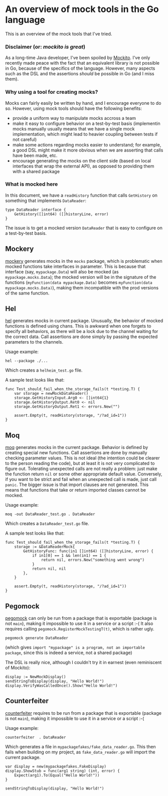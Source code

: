 # An overview of mock tools in the Go language

This is an overview of the mock tools that I've tried.

### Disclaimer (or: _mockito is great_)
As a long-time Java developer, I've been spoiled by [Mockito](http://mockito.org/). I've only recently made peace with the fact that an equivalent library is not possible in Go, because of the specifics of the language. However, many aspects such as the DSL and the assertions _should_ be possible in Go (and I miss them).


### Why using a tool for creating mocks?
Mocks can fairly easily be written by hand, and I encourage everyone to do so. However, using mock tools should have the following benefits:
- provide a uniform way to manipulate mocks accross a team
- make it easy to configure behavior on a test-by-test basis (implementin mocks manually usually means that we have a single mock implementation, which might lead to heavier coupling between tests if not careful)
- make some actions regarding mocks easier to understand; for example, a good DSL might make it more obvious when we are asserting that calls have been made, etc.
- encourage generating the mocks on the client side (based on local interfaces that wrap the external API), as opposed to providing them with a shared package

### What is mocked here
In this document, we have a `readHistory` function that calls `GetHistory` on something that implements `DataReader`:
```
type DataReader interface {
	GetHistory([]int64) ([]historyLine, error)
}
```

The issue is to get a mocked version `DataReader` that is easy to configure on a test-by-test basis.

## Mockery
[mockery](https://github.com/vektra/mockery) generates mocks in the `mocks` package, which is problematic when mocked functions take interfaces in parameter. This is because that interface (say, `mypackage.Data`) will also be mocked (as `mypackage.mocks.Data`); the mocked version will be in the signature of the functions (`myFunction(data mypackage.Data)` becomes `myFunction(data mypackage.mocks.Data)`), making them incompatible with the prod versions of the same function.

## Hel
[hel](https://github.com/nelsam/hel) generates mocks in current package. Unusually, the behavior of mocked functions is defined using chans. This is awkward when one forgets to specify all behaviors, as there will be a lock due to the channel waiting for the correct data.
Call assertions are done simply by passing the expected parameters to the channels.

Usage example:
```
hel --package ./...
```
Which creates a `helheim_test.go` file.

A sample test looks like that:
```
func Test_should_fail_when_the_storage_fails(t *testing.T) {
	var storage = newMockDataReader()
	storage.GetHistoryInput.Arg0 <- []int64{1}
	storage.GetHistoryOutput.Ret0 <- nil
	storage.GetHistoryOutput.Ret1 <- errors.New("")

	assert.Empty(t, readHistory(storage, "/?ad_id=1"))
}
```

## Moq
[moq](https://medium.com/@matryer/meet-moq-easily-mock-interfaces-in-go-476444187d10) generates mocks in the current package. Behavior is defined by creating special new functions.
Call assertions are done by manually checking parameter values. This is not ideal (the intention could be clearer to the person reading the code), but at least it is not very complicated to figure out.
Tolerating unexpected calls are not really a problem: just make the function return `nil` or some other appropriate default value. Conversely, if you want to be strict and fail when an unexpected call is made, just call `panic`.
The bigger issue is that import clauses are not generated. This means that functions that take or return imported classes cannot be mocked.

Usage example:
```
moq -out DataReader_test.go . DataReader
```
Which creates a `DataReader_test.go` file.

A sample test looks like that:
```
func Test_should_fail_when_the_storage_fails(t *testing.T) {
	storage := &DataReaderMock{
		GetHistoryFunc: func(in1 []int64) ([]historyLine, error) {
			if in1[0] == 1 && len(in1) == 1 {
				return nil, errors.New("something went wrong")
			}
			return nil, nil
		},
	}

	assert.Empty(t, readHistory(storage, "/?ad_id=1"))
}
```

## Pegomock
[pegomock](https://github.com/petergtz/pegomock) can only be run from a package that is exportable (package is not `main`), making it impossible to use it in a service or a script :-(
It also requires calling `pegomock.RegisterMockTestingT(t)`, which is rather ugly.

```
pegomock generate DataReader
```
(which gives `import "mypackage" is a program, not an importable package`, since this is indeed a service, not a shared package)

The DSL is really nice, although I couldn't try it in earnest (even reminiscent of Mockito):
```
display := NewMockDisplay()
sendStringToDisplay(display, "Hello World!")
display.VerifyWasCalledOnce().Show("Hello World!")
```

## Counterfeiter
[counterfeiter](https://github.com/maxbrunsfeld/counterfeiter) requires to be run from a package that is exportable (package is not `main`), making it impossible to use it in a service or a script :-(

Usage example:
```
counterfeiter  . DataReader
```
Which generates a file in `mypackagefakes/fake_data_reader.go`. This then fails when building on my project, as `fake_data_reader.go` will import the current package.

```
var display = new(mypackagefakes.FakeDisplay)
display.ShowStub = func(arg1 string) (int, error) {
	Expect(arg1).To(Equal("Hello World!"))
}

sendStringToDisplay(display, "Hello World!")
```
